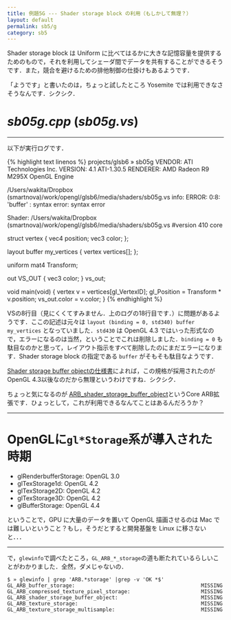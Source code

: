 ```yaml
---
title: 例題5G --- Shader storage block の利用（もしかして無理？）
layout: default
permalink: sb5/g
category: sb5
---
```


Shader storage block は Uniform に比べてはるかに大きな記憶容量を提供するためのもので，それを利用してシェーダ間でデータを共有することができるそうです．また，競合を避けるための排他制御の仕掛けもあるようです．

「ようです」と書いたのは，ちょっと試したところ Yosemite では利用できなさそうなんです．シクシク．

# *sb05g.cpp* (*sb05g.vs*)

-----

以下が実行ログです．

{% highlight text linenos %}
projects/glsb6 » sb05g
VENDOR:   ATI Technologies Inc.
VERSION:  4.1 ATI-1.30.5
RENDERER: AMD Radeon R9 M295X OpenGL Engine

/Users/wakita/Dropbox (smartnova)/work/opengl/glsb6/media/shaders/sb05g.vs
info: ERROR: 0:8: 'buffer' : syntax error: syntax error


Shader: /Users/wakita/Dropbox (smartnova)/work/opengl/glsb6/media/shaders/sb05g.vs
#version 410 core

struct vertex {
  vec4 position;
  vec3 color;
};

layout buffer my_vertices {
  vertex vertices[];
};

uniform mat4 Transform;

out VS_OUT {
  vec3 color;
} vs_out;

void main(void) {
  vertex v = vertices[gl_VertexID];
  gl_Position = Transform * v.position;
  vs_out.color = v.color;
}
{% endhighlight %}

VSの8行目（見にくくてすみません．上のログの18行目です．）に問題があるようです．ここの記述は元々は `layout (binding = 0, std340) buffer my_vertices` となっていました．`std430` は OpenGL 4.3 ではいった形式なので，エラーになるのは当然，ということでこれは削除しました．`binding = 0` も駄目なのかと思って，レイアウト指示をすべて削除したのにまだエラーになります．Shader storage block の指定である `buffer` がそもそも駄目なようです．

[Shader storage buffer objectの仕様書](https://www.opengl.org/wiki/Shader_Storage_Buffer_Object)によれば，この規格が採用されたのがOpenGL 4.3以後なのだから無理というわけですね．シクシク．

ちょっと気になるのが [ARB_shader_storage_buffer_object](http://www.opengl.org/registry/specs/ARB/shader_storage_buffer_object.txt)というCore ARB拡張です．ひょっとして，これが利用できるなんてことはあるんだろうか？

-----

# OpenGLに`gl*Storage`系が導入された時期

- glRenderbufferStorage: OpenGL 3.0
- glTexStorage1d: OpenGL 4.2
- glTexStorage2D: OpenGL 4.2
- glTexStorage3D: OpenGL 4.2
- glBufferStorage: OpenGL 4.4

ということで，GPU に大量のデータを置いて OpenGL 描画させるのは Mac では難しいということ？もし，そうだとすると開発基盤を Linux に移さないと．．．

---

で，`glewinfo`で調べたところ，`GL_ARB_*_storage`の道も断たれているらしいことがわかりました．全然，ダメじゃないの．

~~~text
$ » glewinfo | grep 'ARB.*storage' |grep -v 'OK *$'
GL_ARB_buffer_storage:                                         MISSING
GL_ARB_compressed_texture_pixel_storage:                       MISSING
GL_ARB_shader_storage_buffer_object:                           MISSING
GL_ARB_texture_storage:                                        MISSING
GL_ARB_texture_storage_multisample:                            MISSING
~~~
